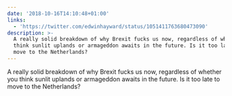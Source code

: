 ```yaml
---
date: '2018-10-16T14:10:48+01:00'
links:
  - 'https://twitter.com/edwinhayward/status/1051411763680473090'
description: >-
  A really solid breakdown of why Brexit fucks us now, regardless of whether you
  think sunlit uplands or armageddon awaits in the future. Is it too late to
  move to the Netherlands?
---
```

A really solid breakdown of why Brexit fucks us now, regardless of whether you think sunlit uplands or armageddon awaits in the future. Is it too late to move to the Netherlands? 
